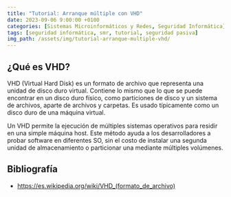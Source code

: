 ```yaml
---
title: "Tutorial: Arranque múltiple con VHD"
date: 2023-09-06 9:00:00 +0100
categories: [Sistemas Microinformáticos y Redes, Seguridad Informática]
tags: [seguridad informática, smr, tutorial, seguridad pasiva]
img_path: /assets/img/tutorial-arranque-multiple-vhd/
---
```


## ¿Qué es VHD?

VHD (Virtual Hard Disk) es un formato de archivo que representa una unidad de disco duro virtual. Contiene lo mismo que lo que se puede encontrar en un disco duro físico, como particiones de disco y un sistema de archivos, aparte de archivos y carpetas. Es usado típicamente como un disco duro de una máquina virtual.

Un VHD permite la ejecución de múltiples sistemas operativos para residir en una simple máquina host. Este método ayuda a los desarrolladores a probar software en diferentes SO, sin el costo de instalar una segunda unidad de almacenamiento o particionar una mediante múltiples volúmenes.

## Bibliografía

- <https://es.wikipedia.org/wiki/VHD_(formato_de_archivo)>
